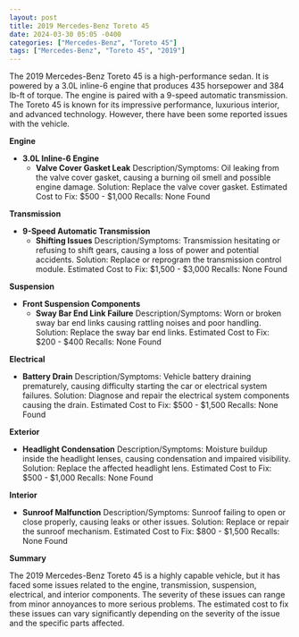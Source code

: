 ```yaml
---
layout: post
title: 2019 Mercedes-Benz Toreto 45
date: 2024-03-30 05:05 -0400
categories: ["Mercedes-Benz", "Toreto 45"]
tags: ["Mercedes-Benz", "Toreto 45", "2019"]
---
```

The 2019 Mercedes-Benz Toreto 45 is a high-performance sedan. It is powered by a 3.0L inline-6 engine that produces 435 horsepower and 384 lb-ft of torque. The engine is paired with a 9-speed automatic transmission. The Toreto 45 is known for its impressive performance, luxurious interior, and advanced technology. However, there have been some reported issues with the vehicle.

**Engine**

* **3.0L Inline-6 Engine**
    * **Valve Cover Gasket Leak**
    Description/Symptoms: Oil leaking from the valve cover gasket, causing a burning oil smell and possible engine damage.
    Solution: Replace the valve cover gasket.
    Estimated Cost to Fix: $500 - $1,000
    Recalls: None Found

**Transmission**

* **9-Speed Automatic Transmission**
    * **Shifting Issues**
    Description/Symptoms: Transmission hesitating or refusing to shift gears, causing a loss of power and potential accidents.
    Solution: Replace or reprogram the transmission control module.
    Estimated Cost to Fix: $1,500 - $3,000
    Recalls: None Found

**Suspension**

* **Front Suspension Components**
    * **Sway Bar End Link Failure**
    Description/Symptoms: Worn or broken sway bar end links causing rattling noises and poor handling.
    Solution: Replace the sway bar end links.
    Estimated Cost to Fix: $200 - $400
    Recalls: None Found

**Electrical**

* **Battery Drain**
    Description/Symptoms: Vehicle battery draining prematurely, causing difficulty starting the car or electrical system failures.
    Solution: Diagnose and repair the electrical system components causing the drain.
    Estimated Cost to Fix: $500 - $1,500
    Recalls: None Found

**Exterior**

* **Headlight Condensation**
    Description/Symptoms: Moisture buildup inside the headlight lenses, causing condensation and impaired visibility.
    Solution: Replace the affected headlight lens.
    Estimated Cost to Fix: $500 - $1,000
    Recalls: None Found

**Interior**

* **Sunroof Malfunction**
    Description/Symptoms: Sunroof failing to open or close properly, causing leaks or other issues.
    Solution: Replace or repair the sunroof mechanism.
    Estimated Cost to Fix: $800 - $1,500
    Recalls: None Found

**Summary**

The 2019 Mercedes-Benz Toreto 45 is a highly capable vehicle, but it has faced some issues related to the engine, transmission, suspension, electrical, and interior components. The severity of these issues can range from minor annoyances to more serious problems. The estimated cost to fix these issues can vary significantly depending on the severity of the issue and the specific parts affected.
